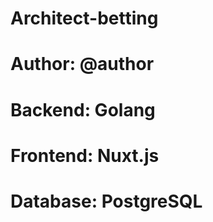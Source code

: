 # Architect-betting

# Author: @author

# Backend: Golang

# Frontend: Nuxt.js

# Database: PostgreSQL
